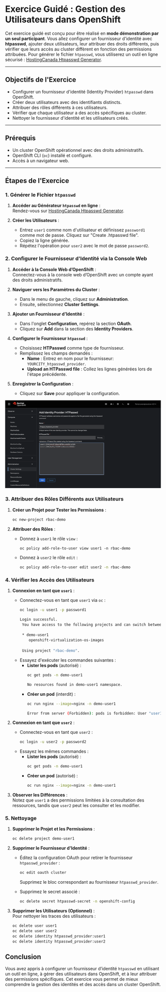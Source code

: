 # Exercice Guidé : Gestion des Utilisateurs dans OpenShift

Cet exercice guidé est conçu pour être réalisé en **mode démonstration par un seul participant**. Vous allez configurer un fournisseur d'identité avec **htpasswd**, ajouter deux utilisateurs, leur attribuer des droits différents, puis vérifier que leurs accès au cluster diffèrent en fonction des permissions attribuées. Pour générer le fichier `htpasswd`, vous utiliserez un outil en ligne sécurisé : [HostingCanada Htpasswd Generator](https://hostingcanada.org/htpasswd-generator/).

---

## Objectifs de l'Exercice

- Configurer un fournisseur d'identité (Identity Provider) `htpasswd` dans OpenShift.
- Créer deux utilisateurs avec des identifiants distincts.
- Attribuer des rôles différents à ces utilisateurs.
- Vérifier que chaque utilisateur a des accès spécifiques au cluster.
- Nettoyer le fournisseur d'identité et les utilisateurs créés.

---

## Prérequis

- Un cluster OpenShift opérationnel avec des droits administratifs.
- OpenShift CLI (`oc`) installé et configuré.
- Accès à un navigateur web.

---

## Étapes de l'Exercice

### 1. Générer le Fichier `htpasswd`

1. **Accéder au Générateur `htpasswd` en ligne** :  
   Rendez-vous sur [HostingCanada Htpasswd Generator](https://hostingcanada.org/htpasswd-generator/).

2. **Créer les Utilisateurs** :  
   - Entrez `user1` comme nom d'utilisateur et définissez `password1` comme mot de passe. Cliquez sur "Create .htpasswd file". 
   - Copiez la ligne générée.  
   - Répétez l'opération pour `user2` avec le mot de passe `password2`.


### 2. Configurer le Fournisseur d'Identité via la Console Web

1. **Accéder à la Console Web d’OpenShift** :  
   Connectez-vous à la console web d’OpenShift avec un compte ayant des droits administratifs.

2. **Naviguer vers les Paramètres du Cluster** :  
   - Dans le menu de gauche, cliquez sur **Administration**.
   - Ensuite, sélectionnez **Cluster Settings**.

3. **Ajouter un Fournisseur d’Identité** :  
   - Dans l'onglet **Configuration**, repérez la section **OAuth**.
   - Cliquez sur **Add** dans la section des **Identity Providers**.

4. **Configurer le Fournisseur `htpasswd`** :  
   - Choisissez **HTPasswd** comme type de fournisseur.
   - Remplissez les champs demandés :
     - **Name** : Entrez en nom pour le fournisseur: `YOURCITY_htpasswd_provider`.
     - **Upload an HTPasswd file** : Collez les lignes générées lors de l'étape précédente.

5. **Enregistrer la Configuration** :  
   - Cliquez sur **Save** pour appliquer la configuration.

![Create htpasswd](./images/create-htpasswd.png)


### 3. Attribuer des Rôles Différents aux Utilisateurs

1. **Créer un Projet pour Tester les Permissions** :  
   ```bash
   oc new-project rbac-demo
   ```

2. **Attribuer des Rôles** :  
   - Donnez à `user1` le rôle `view` :
     ```bashdemo-user1
     oc policy add-role-to-user view user1 -n rbac-demo
     ```
   - Donnez à `user2` le rôle `edit` :
     ```bash
     oc policy add-role-to-user edit user2 -n rbac-demo
     ```


### 4. Vérifier les Accès des Utilisateurs

1. **Connexion en tant que `user1`** :  
   - Connectez-vous en tant que `user1` via `oc` :
     ```bash
     oc login -u user1 -p password1
     ```
     ```bash
     Login successful.
      You have access to the following projects and can switch between them with 'oc project <projectname>':

      * demo-user1
         openshift-virtualization-os-images

      Using project "rbac-demo".
     ```
   - Essayez d'exécuter les commandes suivantes :
     - **Lister les pods** (autorisé) :
       ```bash
       oc get pods -n demo-user1
       ```
       ```bash
       No resources found in demo-user1 namespace.
       ```
     - **Créer un pod** (interdit) :
       ```bash
       oc run nginx --image=nginx -n demo-user1
       ```
       ```bash
       Error from server (Forbidden): pods is forbidden: User "user1" cannot create resource "pods" in API group "" in the namespace "demo-user1"
       ```

2. **Connexion en tant que `user2`** :  
   - Connectez-vous en tant que `user2` :
     ```bash
     oc login -u user2 -p password2
     ```
   - Essayez les mêmes commandes :
     - **Lister les pods** (autorisé) :
       ```bash
       oc get pods -n demo-user1
       ```
     - **Créer un pod** (autorisé) :
       ```bash
       oc run nginx --image=nginx -n demo-user1
       ```

3. **Observer les Différences** :  
   Notez que `user1` a des permissions limitées à la consultation des ressources, tandis que `user2` peut les consulter et les modifier.


### 5. Nettoyage

1. **Supprimer le Projet et les Permissions** :  
   ```bash
   oc delete project demo-user1
   ```

2. **Supprimer le Fournisseur d'Identité** :  
   - Éditez la configuration OAuth pour retirer le fournisseur `htpasswd_provider` :
     ```bash
     oc edit oauth cluster
     ```
     Supprimez le bloc correspondant au fournisseur `htpasswd_provider`.

   - Supprimez le secret associé :
     ```bash
     oc delete secret htpasswd-secret -n openshift-config
     ```

3. **Supprimer les Utilisateurs (Optionnel)** :  
   Pour nettoyer les traces des utilisateurs :
   ```bash
   oc delete user user1
   oc delete user user2
   oc delete identity htpasswd_provider:user1
   oc delete identity htpasswd_provider:user2
   ```


## Conclusion

Vous avez appris à configurer un fournisseur d’identité `htpasswd` en utilisant un outil en ligne, à gérer des utilisateurs dans OpenShift, et à leur attribuer des permissions spécifiques. Cet exercice vous permet de mieux comprendre la gestion des identités et des accès dans un cluster OpenShift.